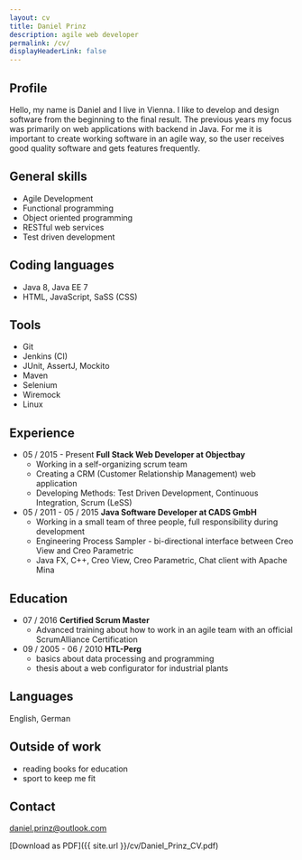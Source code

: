 ```yaml
---
layout: cv
title: Daniel Prinz
description: agile web developer
permalink: /cv/
displayHeaderLink: false
---
```


## Profile
Hello, my name is Daniel and I live in Vienna. I like to develop and design software from the beginning to the final result. The previous years my focus was primarily on web applications with backend in Java.
For me it is important to create working software in an agile way, so the user receives good quality software and gets features frequently.

## General skills
* Agile Development
* Functional programming
* Object oriented programming
* RESTful web services
* Test driven development

## Coding languages
* Java 8, Java EE 7
* HTML, JavaScript, SaSS (CSS)

## Tools
* Git
* Jenkins (CI)
* JUnit, AssertJ, Mockito
* Maven
* Selenium
* Wiremock
* Linux

## Experience
* 05 / 2015 - Present **Full Stack Web Developer at Objectbay**
	* Working in a self-organizing scrum team
	* Creating a CRM (Customer Relationship Management) web application
	* Developing Methods: Test Driven Development, Continuous Integration, Scrum (LeSS)
* 05 / 2011 - 05 / 2015 **Java Software Developer at CADS GmbH**
	* Working in a small team of three people, full responsibility during development
	* Engineering Process Sampler - bi-directional interface between Creo View and Creo Parametric
	* Java FX, C++, Creo View, Creo Parametric, Chat client with Apache Mina

## Education
* 07 / 2016 **Certified Scrum Master**
	* Advanced training about how to work in an agile team with an official ScrumAlliance Certification
* 09 / 2005 - 06 / 2010 **HTL-Perg**
	* basics about data processing and programming
	* thesis about a web configurator for industrial plants

## Languages
English, German

## Outside of work
* reading books for education
* sport to keep me fit

## Contact
daniel.prinz@outlook.com

[Download as PDF]({{ site.url }}/cv/Daniel_Prinz_CV.pdf)
